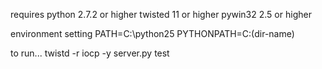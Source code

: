 requires
 python 2.7.2 or higher
 twisted 11 or higher
 pywin32 2.5 or higher

environment setting
 PATH=C:\python25
 PYTHONPATH=C:\(dir-name)

to run...
 twistd -r iocp -y server.py
test
